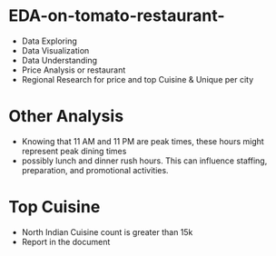 # EDA-on-tomato-restaurant-

- Data Exploring 
- Data Visualization
- Data Understanding
- Price Analysis or restaurant
- Regional Research for price and top Cuisine & Unique per city 


# Other Analysis

- Knowing that 11 AM and 11 PM are peak times, these hours might represent peak dining times
- possibly lunch and dinner rush hours. This can influence staffing, preparation, and promotional activities.

# Top Cuisine

- North Indian Cuisine count is greater than 15k 
- Report in the document

